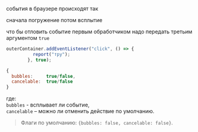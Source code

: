 события в браузере происходят так 

сначала погружение потом всплытие

что бы отловить событие первым обработчиком надо 
передать третьим аргументом `true`
```javascript
outerContainer.addEventListener("click", () => {
		  report("тру");
		}, true);
```

```javascript
{   
  bubbles:     true/false, 
  cancelable:  true/false 
}
```
где:  
`bubbles` - всплывает ли событие,  
`cancelable` – можно ли отменить действие по умолчанию.

> Флаги по умолчанию: `{bubbles: false, cancelable: false}`.